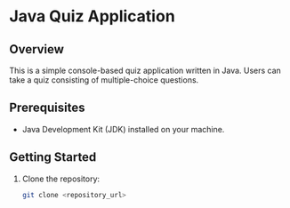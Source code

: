 # Java Quiz Application

## Overview

This is a simple console-based quiz application written in Java. Users can take a quiz consisting of multiple-choice questions.

## Prerequisites

- Java Development Kit (JDK) installed on your machine.

## Getting Started

1. Clone the repository:

   ```bash
   git clone <repository_url>
